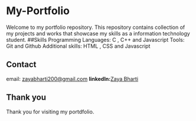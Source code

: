 # My-Portfolio
Welcome to my portfolio repository. This repository contains collection of my projects and works that showcase my skills as a information technology student.
##Skills
Programming Languages: C , C++ and Javascript
Tools: Git and Github
Additional skills: HTML , CSS and Javascript

## Contact
email: zayabharti200@gmail.com
**linkedIn:**[Zaya Bharti](https://www.linkedin.com/in/zaya-bharti-a65803235/)

## Thank you
Thank you for visiting my portdfolio.
